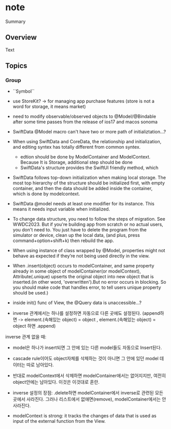 # note

<!--@START_MENU_TOKEN@-->Summary<!--@END_MENU_TOKEN@-->

## Overview

<!--@START_MENU_TOKEN@-->Text<!--@END_MENU_TOKEN@-->

## Topics

### <!--@START_MENU_TOKEN@-->Group<!--@END_MENU_TOKEN@-->

- <!--@START_MENU_TOKEN@-->``Symbol``<!--@END_MENU_TOKEN@-->


- use StoreKit? -> for managing app purchase features (store is not a word for storage, it means market)
- need to modify observable/observed objects to @Model/@Bindable after some time passes from the release of ios17 and macos sonoma


- SwiftData @Model macro can't have two or more path of initializtation...?


- When using SwiftData and CoreData, the relationship and initialization, and editing syntex has totally different from common syntex.
    - edtion should be done by ModelContainer and ModelContext. Because It is Storage, additional step should be done
    - SwiftData's structure provides the SwiftUI friendly method, which 


- SwiftData follows top-down initialization when making local storage. The most top hierarchy of the structure should be initialized first, with empty container, and then the data should be added inside the container, which is done by modelcontext.

- SwiftData @model needs at least one modifier for its instance. This means it needs input variable when initialized.

- To change data structure, you need to follow the steps of migration. See WWDC2023. But if you're building app from scratch or no actual users, you don't need to. You just have to delete the program from the simulator or device, clean up the local data, (and plus, press command+option+shift+k) then rebuild the app.

- When using instance of class wrapped by @Model, properties might not behave as expected if they’re not being used directly in the view.


- When .insert(object) occurs to modelContainer, and same property already in some object of modelContainer(or modelContext), Attribute(.unique) upserts the original object into new object that is inserted.(in other word, 'overwritten').But no error occurs in blocking. So you should make code that handles error, to tell users unique property should be used.)


- inside init() func of View, the @Query data is unaccessible...?


- inverse 관계에서는 하나를 설정하면 자동으로 다른 곳에도 설정된다. (append하면 -> element.(속해있는 object) = object , element.(속해있는 object) = object 하면 .append)

inverse 관계 없을 때:
- model은 하나가 insert되면 그 안에 있는 다른 model들도 자동으로 Insert된다. 
- cascade rule이어도 object자체를 삭제하는 것이 아니면 그 안에 있던 model 데이터는 따로 남아있다.
- 반대로 modelContext에서 삭제하면 modelContainer에서는 없어지지만, 여전히 object안에는 남아있다. 이것은 이것대로 혼란.


- inverse 설정의 장점: .delete하면 modelContainer에서 inverse로 관련된 모든 곳에서 사라진다. 그러나 리스트에서 없애면(remove), modelContainer에서는 안사라진다.

- modelContext is strong: it tracks the changes of data that is used as input of the external function from the View.
